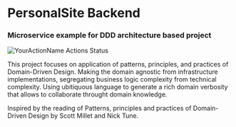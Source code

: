 # PersonalSite Backend
### Microservice example for DDD architecture based project

![YourActionName Actions Status](https://github.com/pablocom/PersonalSite.Backend/workflows/.NET%20Core/badge.svg?branch=master)

This project focuses on application of patterns, principles, and practices of Domain-Driven Design. Making the domain agnostic from infrastructure implementations, segregating business logic complexity from technical complexity. Using ubitiquous language to generate a rich domain verbosity that allows to collaborate throught domain knowledge.

Inspired by the reading of Patterns, principles and practices of Domain-Driven Design by Scott Millet and Nick Tune.

